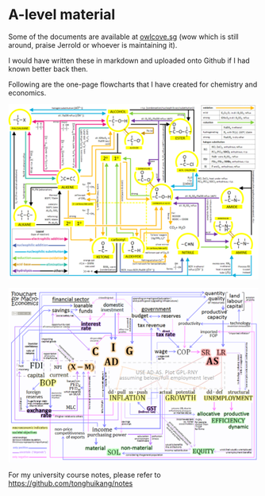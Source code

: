 # A-level material

Some of the documents are available at [owlcove.sg](https://owlcove.sg/learn) (wow which is still around, praise Jerrold or whoever is maintaining it).



I would have written these in markdown and uploaded onto Github if I had known better back then.



Following are the one-page flowcharts that I have created for chemistry and economics.

![chemistry-flowchart](assets/chemistry-flowchart.png)

![macroecons-flowchart](assets/macroecons-flowchart.png)

For my university course notes, please refer to https://github.com/tonghuikang/notes
